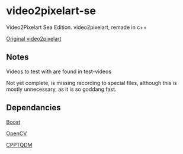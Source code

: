 # video2pixelart-se

Video2Pixelart Sea Edition. video2pixelart, remade in c++

[Original video2pixelart](<https://github.com/rowan-sl/video2pixelart>)

## Notes

Videos to test with are found in test-videos

Not yet complete, is missing recording to special files, although this is mostly unnecessary, as it is so goddang fast.

## Dependancies

[Boost](<https://www.boost.org/>)

[OpenCV](<https://opencv.org/>)

[CPPTQDM](<https://github.com/aminnj/cpptqdm>)
